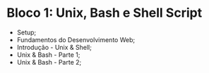 # Bloco 1: Unix, Bash e Shell Script
- Setup;
- Fundamentos do Desenvolvimento Web;
- Introdução - Unix & Shell;
- Unix & Bash - Parte 1;
- Unix & Bash - Parte 2;
